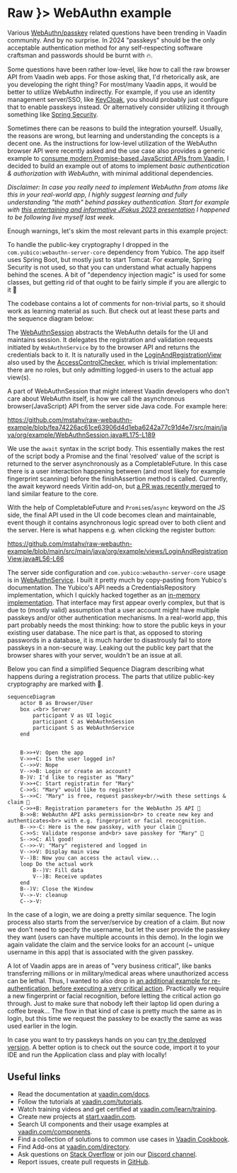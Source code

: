 # Raw }> WebAuthn example

Various [WebAuthn/passkey](https://developer.mozilla.org/en-US/docs/Web/API/Web_Authentication_API) related questions have been trending in Vaadin community. And by no surprise. In 2024 "passkeys" should be the only acceptable authentication method for any self-respecting software craftsman and passwords should be burnt with 🔥.

Some questions have been rather low-level, like how to call the raw browser API from Vaadin web apps. For those asking that, I'd rhetorically ask, are you developing the right thing? For most/many Vaadin apps, it would be better to utilize WebAuthn indirectly. For example, if you use an identity management server/SSO, like [KeyCloak](https://www.keycloak.org), you should probably just configure that to enable passkeys instead. Or alternatively consider utilizing it through something like [Spring Security](https://github.com/webauthn4j/webauthn4j-spring-security).

Sometimes there can be reasons to build the integration yourself. Usually, the reasons are wrong, but learning and understanding the concepts is a decent one. As the instructions for low-level utilization of the WebAuthn browser API were recently asked and the use case also provides a generic example to [consume modern Promise-based JavaScript APIs from Vaadin](https://vaadin.com/blog/asynchronous-javascript-execution-in-vaadin-flow), I decided to build an example out of atoms to implement _basic authentication & authorization with WebAuthn_, with minimal additional dependencies.

*Disclaimer: In case you really need to implement WebAuthn from atoms like this in your real-world app, I highly suggest learning and fully understanding "the math" behind passkey authentication. Start for example with [this entertaining and informative JFokus 2023 presentation](https://www.youtube.com/watch?v=zKNbNWr-an0) I happened to be following live myself last week.*

Enough warnings, let's skim the most relevant parts in this example project:

To handle the public-key cryptography I dropped in the `com.yubico:webauthn-server-core` dependency from Yubico. The app itself uses Spring Boot, but mostly just to start Tomcat. For example, Spring Security is not used, so that you can understand what actually happens behind the scenes. A bit of "dependency injection magic" is used for some classes, but getting rid of that ought to be fairly simple if you are allergic to it 🤪

The codebase contains a lot of comments for non-trivial parts, so it should work as learning material as such. But check out at least these parts and the sequence diagram below:

The [WebAuthnSession](https://github.com/mstahv/raw-webauthn-example/blob/main/src/main/java/org/example/WebAuthnSession.java) abstracts the WebAuthn details for the UI and maintains session. It delegates the registration and validation requests initiated by `WebAuthnService` by to the browser API and returns the credentials back to it. It is naturally used in the [LoginAndRegistrationView](https://github.com/mstahv/raw-webauthn-example/blob/main/src/main/java/org/example/views/LoginAndRegistrationView.java) also used by the [AccessControlChecker](https://github.com/mstahv/raw-webauthn-example/blob/main/src/main/java/org/example/AccessControlChecker.java), which is trivial implementation: there are no roles, but only admitting logged-in users to the actual app view(s).

A part of WebAuthnSession that might interest Vaadin developers who don't care about WebAuthn itself, is how we call the asynchronous browser(JavaScript) API from the server side Java code. For example here:

https://github.com/mstahv/raw-webauthn-example/blob/fea74226ac61ce63906d4d1eba6242a77c91d4e7/src/main/java/org/example/WebAuthnSession.java#L175-L189

We use the `await` syntax in the script body. This essentially makes the rest of the script body a Promise and the final 'resolved' value of the script is returned to the server asynchronously as a CompletableFuture. In this case there is a user interaction happening between (and most likely for example fingerprint scanning) before the finishAssertion method is called. Currently, the await keyword needs Viritin add-on, but [a PR was recently merged](https://github.com/vaadin/flow/pull/18698) to land similar feature to the core.

With the help of CompletableFuture and `Promise`s/`async` keyword on the JS side, the final API used in the UI code becomes clean and maintainable, event though it contains asynchronous logic spread over to both client and the server. Here is what happens e.g. when clicking the register button:

https://github.com/mstahv/raw-webauthn-example/blob/main/src/main/java/org/example/views/LoginAndRegistrationView.java#L56-L66


The server side configuration and `com.yubico:webauthn-server-core` usage is in [WebAuthnService](https://github.com/mstahv/raw-webauthn-example/blob/main/src/main/java/org/example/WebAuthnService.java). I built it pretty much by copy-pasting from Yubico's documentation. The Yubico's API needs a CredentialsRepository implementation, which I quickly hacked together as an [in-memory implementation](https://github.com/mstahv/raw-webauthn-example/blob/main/src/main/java/org/example/InMemoryRegistrationRepository.java). That interface may first appear overly complex, but that is due to (mostly valid) assumption that a user account might have multiple passkeys and/or other authentication mechanisms. In a real-world app, this part probably needs the most thinking: how to store the public keys in your existing user database. The nice part is that, as opposed to storing passwords in a database, it is much harder to disastrously fail to store passkeys in a non-secure way. Leaking out the public key part that the browser shares with your server, wouldn't be an issue at all.

Below you can find a simplified Sequence Diagram describing what happens during a registration process. The parts that utilize public-key cryptography are marked with 🔐. 

```mermaid
sequenceDiagram
    actor B as Browser/User
    box ☕<br> Server
        participant V as UI logic
        participant C as WebAuthnSession
        participant S as WebAuthnService
    end


    B->>+V: Open the app
    V->>+C: Is the user logged in?
    C-->>V: Nope
    V-->>B: Login or create an account?
    B-)V: I'd like to register as "Mary"
    V->>+C: Start registratin for "Mary"
    C->>S: "Mary" would like to register
    S-->>C: "Mary" is free, request passkey<br/>with these settings & claim 🔐
    C->>+B: Registration parameters for the WebAuthn JS API 🔐
    B->>B: WebAuthn API asks permission<br> to create new key and authenticates<br> with e.g. fingerprint or facial recocgnition.
    B-->>-C: Here is the new passkey, with your claim 🔐 
    C->>S: Validate response and<br> save passkey for "Mary" 🔐
    S-->>C: All good!
    C-->>-V: "Mary" registered and logged in
    V-->>V: Display main view
    V--)B: Now you can access the actaul view...
    loop Do the actual work
        B--)V: Fill data
        V--)B: Receive updates
    end
    B--)V: Close the Window
    V-->-V: cleanup
    C-->-V: 

```

In the case of a login, we are doing a pretty similar sequence. The login process also starts from the server/service by creation of a claim. But now we don't need to specify the username, but let the user provide the passkey they want (users can have multiple accounts in this demo). In the login we again validate the claim and the service looks for an account (~ unique username in this app) that is associated with the given passkey.

A lot of Vaadin apps are in areas of "very business critical", like banks transferring millions or in military/medical areas where unauthorized access can be lethal. Thus, I wanted to also drop in [an additional example for re-authentication, before executing a very critical action](https://github.com/mstahv/raw-webauthn-example/blob/main/src/main/java/org/example/views/ImportantTaskDialog.java). Practically we require a new fingerprint or facial recognition, before letting the critical action go through. Just to make sure that nobody left their laptop lid open during a coffee break... The flow in that kind of case is pretty much the same as in login, but this time we request the passkey to be exactly the same as was used earlier in the login.

In case you want to try passkeys hands on you can [try the deployed version](https://webauthn.dokku1.parttio.org/login). A better option is to check out the source code, import it to your IDE and run the Application class and play with locally!

## Useful links

- Read the documentation at [vaadin.com/docs](https://vaadin.com/docs).
- Follow the tutorials at [vaadin.com/tutorials](https://vaadin.com/tutorials).
- Watch training videos and get certified at [vaadin.com/learn/training]( https://vaadin.com/learn/training).
- Create new projects at [start.vaadin.com](https://start.vaadin.com/).
- Search UI components and their usage examples at [vaadin.com/components](https://vaadin.com/components).
- Find a collection of solutions to common use cases in [Vaadin Cookbook](https://cookbook.vaadin.com/).
- Find Add-ons at [vaadin.com/directory](https://vaadin.com/directory).
- Ask questions on [Stack Overflow](https://stackoverflow.com/questions/tagged/vaadin) or join our [Discord channel](https://discord.gg/MYFq5RTbBn).
- Report issues, create pull requests in [GitHub](https://github.com/vaadin/).
